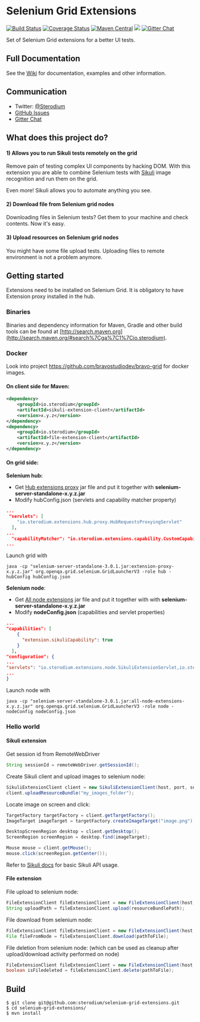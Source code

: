 # Selenium Grid Extensions

[![Build Status](https://travis-ci.org/sterodium/selenium-grid-extensions.svg?branch=master)](https://travis-ci.org/sterodium/selenium-grid-extensions)
[![Coverage Status](https://coveralls.io/repos/sterodium/selenium-grid-extensions/badge.svg?branch=master&service=github)](https://coveralls.io/github/sterodium/selenium-grid-extensions?branch=master)
[![Maven Central](https://img.shields.io/maven-central/v/io.sterodium/selenium-grid-extensions.svg)](https://maven-badges.herokuapp.com/maven-central/io.sterodium/selenium-grid-extensions)
[![][license img]][license]
[![Gitter Chat](http://img.shields.io/badge/chat-online-brightgreen.svg)](https://gitter.im/sterodium/selenium-grid-extensions)


Set of Selenium Grid extensions for a better UI tests.

## Full Documentation

See the [Wiki](https://github.com/sterodium/selenium-grid-extensions/wiki) for documentation, examples and other information.

## Communication

- Twitter: [@Sterodium](http://twitter.com/Sterodium)
- [GitHub Issues](https://github.com/sterodium/selenium-grid-extensions/issues)
- [Gitter Chat](https://gitter.im/sterodium/selenium-grid-extensions)

## What does this project do?

#### 1) Allows you to run Sikuli tests remotely on the grid

Remove pain of testing complex UI components by hacking DOM. With this extension you are able to combine Selenium tests
with [Sikuli](http://www.sikuli.org/) image recognition and run them on the grid.

Even more! Sikuli allows you to automate anything you see.

#### 2) Download file from Selenium grid nodes

Downloading files in Selenium tests? Get them to your machine and check contents. Now it's easy.

#### 3) Upload resources on Selenium grid nodes

You might have some file upload tests. Uploading files to remote environment is not a problem anymore.

## Getting started

Extensions need to be installed on Selenium Grid.
It is obligatory to have Extension proxy installed in the hub.



### Binaries

Binaries and dependency information for Maven, Gradle and other build tools can be found at [http://search.maven.org](http://search.maven.org/#search%7Cga%7C1%7Cio.sterodium).

### Docker

Look into project https://github.com/bravostudiodev/bravo-grid for docker images.

#### On client side for Maven:

```xml
<dependency>
    <groupId>io.sterodium</groupId>
    <artifactId>sikuli-extension-client</artifactId>
    <version>x.y.z</version>
</dependency>
<dependency>
    <groupId>io.sterodium</groupId>
    <artifactId>file-extension-client</artifactId>
    <version>x.y.z</version>
</dependency>
```

#### On grid side:

**Selenium hub:**

- Get [Hub extensions proxy](http://search.maven.org/#search%7Cgav%7C1%7Cg%3A%22io.sterodium%22%20AND%20a%3A%22extension-proxy%22) jar file and put it together with **selenium-server-standalone-x.y.z.jar**
- Modify hubConfig.json (servlets and capability matcher property) 
```json
...
 "servlets": [
    "io.sterodium.extensions.hub.proxy.HubRequestsProxyingServlet"
  ],
...
  "capabilityMatcher": "io.sterodium.extensions.capability.CustomCapabilityMatcher"
...
```
Launch grid with 
```
java -cp "selenium-server-standalone-3.0.1.jar:extension-proxy-x.y.z.jar" org.openqa.grid.selenium.GridLauncherV3 -role hub -hubConfig hubConfig.json
```

**Selenium node**:
- Get [All node extensions](http://search.maven.org/#search%7Cga%7C1%7Cg%3A%22io.sterodium%22%20AND%20a%3A%22all-node-extensions%22) jar file and put it together with with **selenium-server-standalone-x.y.z.jar**
- Modify **nodeConfig.json** (capabilities and servlet properties) 

```json
...
"capabilities": [
    {
      "extension.sikuliCapability": true
    }
  ],
"configuration": {
...
"servlets": "io.sterodium.extensions.node.SikuliExtensionServlet,io.sterodium.extensions.node.upload.FileUploadServlet,io.sterodium.extensions.node.download.FileDownloadServlet"
...
}
```
Launch node with 
```
java -cp "selenium-server-standalone-3.0.1.jar:all-node-extensions-x.y.z.jar" org.openqa.grid.selenium.GridLauncherV3 -role node -nodeConfig nodeConfig.json
```


### Hello world

#### Sikuli extension

Get session id from RemoteWebDriver

```java
String sessionId = remoteWebDriver.getSessionId();
```

Create Sikuli client and upload images to selenium node:

```java
SikuliExtensionClient client = new SikuliExtensionClient(host, port, sessionId);
client.uploadResourceBundle("my_images_folder");
```

Locate image on screen and click:

```java
TargetFactory targetFactory = client.getTargetFactory();
ImageTarget imageTarget = targetFactory.createImageTarget("image.png");

DesktopScreenRegion desktop = client.getDesktop();
ScreenRegion screenRegion = desktop.find(imageTarget);

Mouse mouse = client.getMouse();
mouse.click(screenRegion.getCenter());
```

Refer to [Sikuli docs](https://code.google.com/p/sikuli-api/wiki/BasicUsage?hl=en) for basic Sikuli API usage.

#### File extension

File upload to selenium node:

```java
FileExtensionClient fileExtensionClient = new FileExtensionClient(host, port, sessionId);
String uploadPath = fileExtensionClient.upload(resourceBundlePath);
```

File download from selenium node:

```java
FileExtensionClient fileExtensionClient = new FileExtensionClient(host, port, sessionId);
File fileFromNode = fileExtensionClient.download(pathToFile);
```

File deletion from selenium node: (which can be used as cleanup after upload/download activity performed on node)

```java
FileExtensionClient fileExtensionClient = new FileExtensionClient(host, port, sessionId);
boolean isFiledeleted = fileExtensionClient.delete(pathToFile);
```

## Build

```
$ git clone git@github.com:sterodium/selenium-grid-extensions.git
$ cd selenium-grid-extensions/
$ mvn install
```

[license]:LICENSE
[license img]:https://img.shields.io/badge/License-Apache%202-blue.svg
